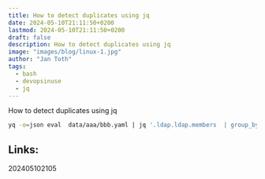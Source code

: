 ```yaml
---
title: How to detect duplicates using jq
date: 2024-05-10T21:11:50+0200
lastmod: 2024-05-10T21:11:50+0200
draft: false
description: How to detect duplicates using jq
image: "images/blog/linux-1.jpg"
author: "Jan Toth"
tags:
  - bash
  - devopsinuse
  - jq
---
```


How to detect duplicates using jq


```bash
yq -o=json eval  data/aaa/bbb.yaml | jq '.ldap.ldap.members  | group_by(.) | map(select(length>1) | .[0])'

```

## Links:

202405102105
